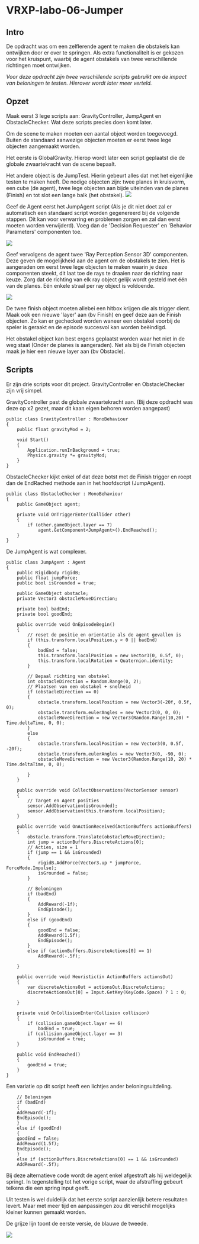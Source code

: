# VRXP-labo-06-Jumper
## Intro
De opdracht was om een zelflerende agent te maken die obstakels kan ontwijken door er over te springen. Als extra functionaliteit is er gekozen voor het kruispunt, waarbij de agent obstakels van twee verschillende richtingen moet ontwijken.

*Voor deze opdracht zijn twee verschillende scripts gebruikt om de impact van beloningen te testen. Hierover wordt later meer verteld.*

## Opzet
Maak eerst 3 lege scripts aan: GravityController, JumpAgent en ObstacleChecker. Wat deze scripts precies doen komt later.

Om de scene te maken moeten een aantal object worden toegevoegd. Buiten de standaard aanwezige objecten moeten er eerst twee lege objecten aangemaakt worden. 

Het eerste is GlobalGravity. Hierop wordt later een script geplaatst die de globale zwaartekracht van de scene bepaalt. 

Het andere object is de JumpTest. Hierin gebeurt alles dat met het eigenlijke testen te maken heeft. De nodige objecten zijn: twee planes in kruisvorm, een cube (de agent), twee lege objecten aan bijde uiteinden van de planes (Finish) en tot slot een lange balk (het obstakel).
![](./Images/JumpTest-overview.png)

Geef de Agent eerst het JumpAgent script (Als je dit niet doet zal er automatisch een standaard script worden gegenereerd bij de volgende stappen. Dit kan voor verwarring en problemen zorgen en zal dan eerst moeten worden verwijderd). Voeg dan de 'Decision Requester' en 'Behavior Parameters' componenten toe.

![](./Images/DR-BP_config.png)

Geef vervolgens de agent twee 'Ray Perception Sensor 3D' componenten. Deze geven de mogelijkheid aan de agent om de obstakels te zien. Het is aangeraden om eerst twee lege objecten te maken waarin je deze componenten steekt, dit laat toe de rays te draaien naar de richting naar keuze. Zorg dat de richting van elk ray object gelijk wordt gesteld met één van de planes.  Eén enkele straal per ray object is voldoende.

![](./Images/ray-config.png)

De twee finish object moeten allebei een hitbox krijgen die als trigger dient. Maak ook een nieuwe 'layer' aan (bv Finish) en geef deze aan de Finish objecten. Zo kan er gechecked worden waneer een obstakel voorbij de speler is geraakt en de episode succesvol kan worden beëindigd. 

Het obstakel object kan best ergens geplaatst worden waar het niet in de weg staat (Onder de planes is aangeraden). Net als bij de Finish objecten maak je hier een nieuwe layer aan (bv Obstacle).

## Scripts
Er zijn drie scripts voor dit project. GravityController en ObstacleChecker zijn vrij simpel.

GravityController past de globale zwaartekracht aan. (Bij deze opdracht was deze op x2 gezet, maar dit kaan eigen behoren worden aangepast)

    public class GravityController : MonoBehaviour
    {
        public float gravityMod = 2;
    
        void Start()
        {
            Application.runInBackground = true;
            Physics.gravity *= gravityMod;
        }
    }
ObstacleChecker kijkt enkel of dat deze botst met de Finish trigger en roept dan de EndRached methode aan in het hoofdscript (JumpAgent).

    public class ObstacleChecker : MonoBehaviour
    {
        public GameObject agent;
    
        private void OnTriggerEnter(Collider other)
        {
            if (other.gameObject.layer == 7)
                agent.GetComponent<JumpAgent>().EndReached();
        }
    }
De JumpAgent is wat complexer.

    public class JumpAgent : Agent
    {
        public Rigidbody rigidB;
        public float jumpForce;
        public bool isGrounded = true;
    
        public GameObject obstacle;
        private Vector3 obstacleMoveDirection;
    
        private bool badEnd;
        private bool goodEnd;
    
        public override void OnEpisodeBegin()
        {
            // reset de positie en orientatie als de agent gevallen is
            if (this.transform.localPosition.y < 0 || badEnd)
            {
                badEnd = false;
                this.transform.localPosition = new Vector3(0, 0.5f, 0);
                this.transform.localRotation = Quaternion.identity;
            }
    
            // Bepaal richting van obstakel
            int obstacleDirection = Random.Range(0, 2);
            // Plaatsen van een obstakel + snelheid
            if (obstacleDirection == 0)
            {
                obstacle.transform.localPosition = new Vector3(-20f, 0.5f, 0);
                obstacle.transform.eulerAngles = new Vector3(0, 0, 0);
                obstacleMoveDirection = new Vector3(Random.Range(10,20) * Time.deltaTime, 0, 0);
            }
            else
            {
                obstacle.transform.localPosition = new Vector3(0, 0.5f, -20f);
                obstacle.transform.eulerAngles = new Vector3(0, -90, 0);
                obstacleMoveDirection = new Vector3(Random.Range(10, 20) * Time.deltaTime, 0, 0);
    
            }
        }
    
        public override void CollectObservations(VectorSensor sensor)
        {
            // Target en Agent posities
            sensor.AddObservation(isGrounded);
            sensor.AddObservation(this.transform.localPosition);
        }
    
        public override void OnActionReceived(ActionBuffers actionBuffers)
        {
            obstacle.transform.Translate(obstacleMoveDirection);
            int jump = actionBuffers.DiscreteActions[0];
            // Acties, size = 1
            if (jump == 1 && isGrounded)
            {
                rigidB.AddForce(Vector3.up * jumpForce, ForceMode.Impulse);
                isGrounded = false;         
            }
    
            // Beloningen
            if (badEnd)
            {
                AddReward(-1f);
                EndEpisode();
            }
            else if (goodEnd)
            {
                goodEnd = false;
                AddReward(1.5f);
                EndEpisode();
            }
            else if (actionBuffers.DiscreteActions[0] == 1)
                AddReward(-.5f);
            
        }
    
        public override void Heuristic(in ActionBuffers actionsOut)
        {
            var discreteActionsOut = actionsOut.DiscreteActions;
            discreteActionsOut[0] = Input.GetKey(KeyCode.Space) ? 1 : 0;
           
        }
    
        private void OnCollisionEnter(Collision collision)
        {
            if (collision.gameObject.layer == 6)
                badEnd = true;
            if (collision.gameObject.layer == 3)
                isGrounded = true;
        }
    
        public void EndReached()
        {
            goodEnd = true;
        }
    }
Een variatie op dit script heeft een lichtjes ander beloningsuitdeling.

	    // Beloningen
		if (badEnd)
		{
		AddReward(-1f);
		EndEpisode();
		}
		else if (goodEnd)
		{
		goodEnd = false;
		AddReward(1.5f);
		EndEpisode();
		}
		else if (actionBuffers.DiscreteActions[0] == 1 && isGrounded)
		AddReward(-.5f);
Bij deze alternatieve code wordt de agent enkel afgestraft als hij weldegelijk springt. In tegenstelling tot het vorige script, waar de afstraffing gebeurt telkens die een spring input geeft.

Uit testen is wel duidelijk dat het eerste script aanzienlijk betere resultaten levert. Maar met meer tijd en aanpassingen zou dit verschil mogelijks kleiner kunnen gemaakt worden.

De grijze lijn toont de eerste versie, de blauwe de tweede.

![](Images/TensorBoard-results.png)
